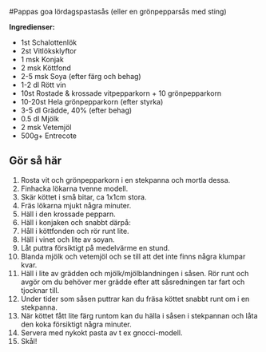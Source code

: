 #Pappas goa lördagspastasås (eller en grönpepparsås med sting)

**Ingredienser:**

* 1st Schalottenlök
* 2st Vitlöksklyftor
* 1 msk Konjak
* 2 msk Köttfond
* 2-5 msk Soya (efter färg och behag)
* 1-2 dl Rött vin
* 10st Rostade & krossade vitpepparkorn + 10 grönpepparkorn
* 10-20st Hela grönpepparkorn (efter styrka)
* 3-5 dl Grädde, 40% (efter behag)
* 0.5 dl Mjölk
* 2 msk Vetemjöl
* 500g+ Entrecote

## Gör så här

1. Rosta vit och grönpepparkorn i en stekpanna och mortla dessa.
2. Finhacka lökarna tvenne modell.
3. Skär köttet i små bitar, ca 1x1cm stora.
4. Fräs lökarna mjukt några minuter.
5. Häll i den krossade pepparn.
6. Häll i konjaken och snabbt därpå:
7. Håll i köttfonden och rör runt lite.
8. Häll i vinet och lite av soyan.
9. Låt puttra försiktigt på medelvärme en stund.
10. Blanda mjölk och vetemjöl och se till att det inte finns några klumpar kvar.
11. Häll i lite av grädden och mjölk/mjölblandningen i såsen. Rör runt och avgör om du behöver mer grädde efter att såsredningen tar fart och tjocknar till.
12. Under tider som såsen puttrar kan du fräsa köttet snabbt runt om i en stekpanna.
13. När köttet fått lite färg runtom kan du hälla i såsen i stekpannan och låta den koka försiktigt några minuter.
14. Servera med nykokt pasta av t ex gnocci-modell.
15. Skål!
